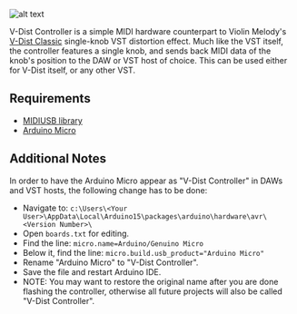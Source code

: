![alt text](https://dl.thorinair.net/MLP/vdistcontroller_b.png "V-Dist Controller")

V-Dist Controller is a simple MIDI hardware counterpart to Violin Melody's [V-Dist Classic](https://violinmelody.net/plugins/vdist/) single-knob VST distortion effect.
Much like the VST itself, the controller features a single knob, and sends back MIDI data of the knob's position to the DAW or VST host of choice. This can be used either for V-Dist itself, or any other VST.

## Requirements
- [MIDIUSB library](https://github.com/arduino-libraries/MIDIUSB)
- [Arduino Micro](https://store.arduino.cc/arduino-micro)

## Additional Notes
In order to have the Arduino Micro appear as "V-Dist Controller" in DAWs and VST hosts, the following change has to be done:
- Navigate to: `c:\Users\<Your User>\AppData\Local\Arduino15\packages\arduino\hardware\avr\<Version Number>\`
- Open `boards.txt` for editing.
- Find the line: `micro.name=Arduino/Genuino Micro`
- Below it, find the line: `micro.build.usb_product="Arduino Micro"`
- Rename "Arduino Micro" to "V-Dist Controller".
- Save the file and restart Arduino IDE.
- NOTE: You may want to restore the original name after you are done flashing the controller, otherwise all future projects will also be called "V-Dist Controller".